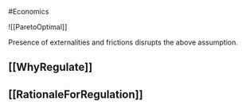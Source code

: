#Economics 

![[ParetoOptimal]]

Presence of externalities and frictions disrupts the above assumption.

## [[WhyRegulate]]

## [[RationaleForRegulation]]

